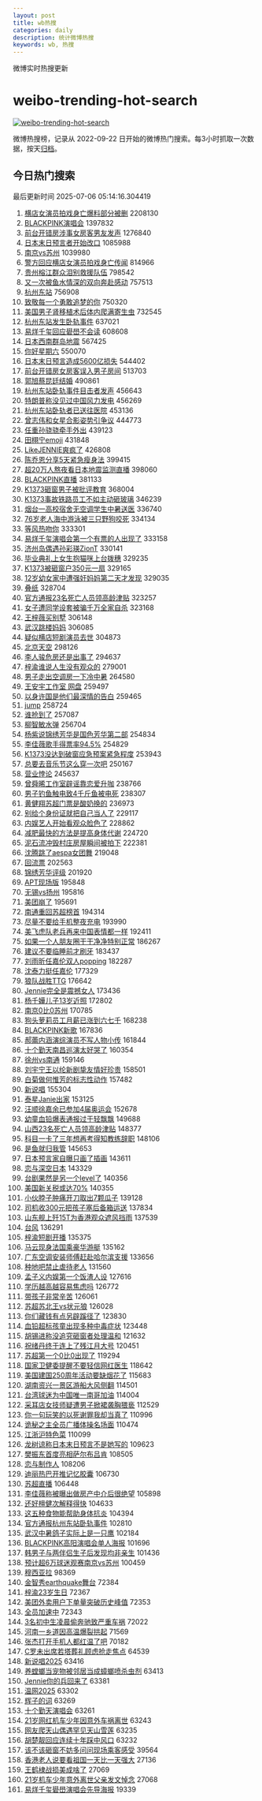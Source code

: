 ```yaml
---
layout: post
title: wb热搜
categories: daily
description: 统计微博热搜
keywords: wb, 热搜
---
```


微博实时热搜更新

# weibo-trending-hot-search

[![weibo-trending-hot-search](https://github.com/ameizi/weibo-trending-hot-search/actions/workflows/ci.yml/badge.svg)](https://github.com/ameizi/weibo-trending-hot-search/actions/workflows/ci.yml)

微博热搜榜，记录从 2022-09-22 日开始的微博热门搜索。每3小时抓取一次数据，按天[归档](./archives)。

## 今日热门搜索

<!-- BEGIN --> 
最后更新时间 2025-07-06 05:14:16.304419 
1. [横店女演员拍戏身亡爆料部分被删](https://s.weibo.com/weibo?q=%23%E6%A8%AA%E5%BA%97%E5%A5%B3%E6%BC%94%E5%91%98%E6%8B%8D%E6%88%8F%E8%BA%AB%E4%BA%A1%E7%88%86%E6%96%99%E9%83%A8%E5%88%86%E8%A2%AB%E5%88%A0%23&t=31&band_rank=1&Refer=top) 2208130
1. [BLACKPINK演唱会](https://s.weibo.com/weibo?q=BLACKPINK%E6%BC%94%E5%94%B1%E4%BC%9A&t=31&band_rank=1&Refer=top) 1397832
1. [前台开错房涉事女房客男友发声](https://s.weibo.com/weibo?q=%23%E5%89%8D%E5%8F%B0%E5%BC%80%E9%94%99%E6%88%BF%E6%B6%89%E4%BA%8B%E5%A5%B3%E6%88%BF%E5%AE%A2%E7%94%B7%E5%8F%8B%E5%8F%91%E5%A3%B0%23&t=31&band_rank=1&Refer=top) 1276840
1. [日本末日预言者开始改口](https://s.weibo.com/weibo?q=%23%E6%97%A5%E6%9C%AC%E6%9C%AB%E6%97%A5%E9%A2%84%E8%A8%80%E8%80%85%E5%BC%80%E5%A7%8B%E6%94%B9%E5%8F%A3%23&t=31&band_rank=2&Refer=top) 1085988
1. [南京vs苏州](https://s.weibo.com/weibo?q=%E5%8D%97%E4%BA%ACvs%E8%8B%8F%E5%B7%9E&t=31&band_rank=2&Refer=top) 1039980
1. [警方回应横店女演员拍戏身亡传闻](https://s.weibo.com/weibo?q=%23%E8%AD%A6%E6%96%B9%E5%9B%9E%E5%BA%94%E6%A8%AA%E5%BA%97%E5%A5%B3%E6%BC%94%E5%91%98%E6%8B%8D%E6%88%8F%E8%BA%AB%E4%BA%A1%E4%BC%A0%E9%97%BB%23&t=31&band_rank=2&Refer=top) 814966
1. [贵州榕江群众泪别救援队伍](https://s.weibo.com/weibo?q=%23%E8%B4%B5%E5%B7%9E%E6%A6%95%E6%B1%9F%E7%BE%A4%E4%BC%97%E6%B3%AA%E5%88%AB%E6%95%91%E6%8F%B4%E9%98%9F%E4%BC%8D%23&t=31&band_rank=3&Refer=top) 798542
1. [又一次被鱼水情深的双向奔赴感动](https://s.weibo.com/weibo?q=%23%E5%8F%88%E4%B8%80%E6%AC%A1%E8%A2%AB%E9%B1%BC%E6%B0%B4%E6%83%85%E6%B7%B1%E7%9A%84%E5%8F%8C%E5%90%91%E5%A5%94%E8%B5%B4%E6%84%9F%E5%8A%A8%23&t=31&band_rank=3&Refer=top) 757513
1. [杭州东站](https://s.weibo.com/weibo?q=%E6%9D%AD%E5%B7%9E%E4%B8%9C%E7%AB%99&t=31&band_rank=4&Refer=top) 756908
1. [致敬每一个勇敢追梦的你](https://s.weibo.com/weibo?q=%23%E8%87%B4%E6%95%AC%E6%AF%8F%E4%B8%80%E4%B8%AA%E5%8B%87%E6%95%A2%E8%BF%BD%E6%A2%A6%E7%9A%84%E4%BD%A0%23&t=31&band_rank=3&Refer=top) 750320
1. [美国男子肾移植术后体内爬满寄生虫](https://s.weibo.com/weibo?q=%23%E7%BE%8E%E5%9B%BD%E7%94%B7%E5%AD%90%E8%82%BE%E7%A7%BB%E6%A4%8D%E6%9C%AF%E5%90%8E%E4%BD%93%E5%86%85%E7%88%AC%E6%BB%A1%E5%AF%84%E7%94%9F%E8%99%AB%23&t=31&band_rank=5&Refer=top) 732545
1. [杭州东站发生卧轨事件](https://s.weibo.com/weibo?q=%23%E6%9D%AD%E5%B7%9E%E4%B8%9C%E7%AB%99%E5%8F%91%E7%94%9F%E5%8D%A7%E8%BD%A8%E4%BA%8B%E4%BB%B6%23&t=31&band_rank=6&Refer=top) 637021
1. [易烊千玺回应礐嶨不会读](https://s.weibo.com/weibo?q=%23%E6%98%93%E7%83%8A%E5%8D%83%E7%8E%BA%E5%9B%9E%E5%BA%94%E7%A4%90%E5%B6%A8%E4%B8%8D%E4%BC%9A%E8%AF%BB%23&t=31&band_rank=4&Refer=top) 608608
1. [日本西南群岛地震](https://s.weibo.com/weibo?q=%23%E6%97%A5%E6%9C%AC%E8%A5%BF%E5%8D%97%E7%BE%A4%E5%B2%9B%E5%9C%B0%E9%9C%87%23&t=31&band_rank=5&Refer=top) 567425
1. [你好星期六](https://s.weibo.com/weibo?q=%E4%BD%A0%E5%A5%BD%E6%98%9F%E6%9C%9F%E5%85%AD&t=31&band_rank=7&Refer=top) 550070
1. [日本末日预言造成5600亿损失](https://s.weibo.com/weibo?q=%E6%97%A5%E6%9C%AC%E6%9C%AB%E6%97%A5%E9%A2%84%E8%A8%80%E9%80%A0%E6%88%905600%E4%BA%BF%E6%8D%9F%E5%A4%B1&t=31&band_rank=6&Refer=top) 544402
1. [前台开错房女房客误入男子房间](https://s.weibo.com/weibo?q=%23%E5%89%8D%E5%8F%B0%E5%BC%80%E9%94%99%E6%88%BF%E5%A5%B3%E6%88%BF%E5%AE%A2%E8%AF%AF%E5%85%A5%E7%94%B7%E5%AD%90%E6%88%BF%E9%97%B4%23&t=31&band_rank=5&Refer=top) 513703
1. [郭旭蔡昆廷结婚](https://s.weibo.com/weibo?q=%23%E9%83%AD%E6%97%AD%E8%94%A1%E6%98%86%E5%BB%B7%E7%BB%93%E5%A9%9A%23&t=31&band_rank=8&Refer=top) 490861
1. [杭州东站卧轨事件目击者发声](https://s.weibo.com/weibo?q=%23%E6%9D%AD%E5%B7%9E%E4%B8%9C%E7%AB%99%E5%8D%A7%E8%BD%A8%E4%BA%8B%E4%BB%B6%E7%9B%AE%E5%87%BB%E8%80%85%E5%8F%91%E5%A3%B0%23&t=31&band_rank=1&Refer=top) 456643
1. [特朗普称没见过中国风力发电](https://s.weibo.com/weibo?q=%23%E7%89%B9%E6%9C%97%E6%99%AE%E7%A7%B0%E6%B2%A1%E8%A7%81%E8%BF%87%E4%B8%AD%E5%9B%BD%E9%A3%8E%E5%8A%9B%E5%8F%91%E7%94%B5%23&t=31&band_rank=9&Refer=top) 456269
1. [杭州东站卧轨者已送往医院](https://s.weibo.com/weibo?q=%23%E6%9D%AD%E5%B7%9E%E4%B8%9C%E7%AB%99%E5%8D%A7%E8%BD%A8%E8%80%85%E5%B7%B2%E9%80%81%E5%BE%80%E5%8C%BB%E9%99%A2%23&t=31&band_rank=10&Refer=top) 453136
1. [曾志伟和女星合影姿势引争议](https://s.weibo.com/weibo?q=%23%E6%9B%BE%E5%BF%97%E4%BC%9F%E5%92%8C%E5%A5%B3%E6%98%9F%E5%90%88%E5%BD%B1%E5%A7%BF%E5%8A%BF%E5%BC%95%E4%BA%89%E8%AE%AE%23&t=31&band_rank=11&Refer=top) 444773
1. [任重孙骁骁牵手外出](https://s.weibo.com/weibo?q=%23%E4%BB%BB%E9%87%8D%E5%AD%99%E9%AA%81%E9%AA%81%E7%89%B5%E6%89%8B%E5%A4%96%E5%87%BA%23&t=31&band_rank=12&Refer=top) 439123
1. [田栩宁emoji](https://s.weibo.com/weibo?q=%23%E7%94%B0%E6%A0%A9%E5%AE%81emoji%23&t=31&band_rank=13&Refer=top) 431848
1. [LikeJENNIE爽疯了](https://s.weibo.com/weibo?q=%23LikeJENNIE%E7%88%BD%E7%96%AF%E4%BA%86%23&t=31&band_rank=14&Refer=top) 426808
1. [陈乔恩分享5天紧急瘦身法](https://s.weibo.com/weibo?q=%23%E9%99%88%E4%B9%94%E6%81%A9%E5%88%86%E4%BA%AB5%E5%A4%A9%E7%B4%A7%E6%80%A5%E7%98%A6%E8%BA%AB%E6%B3%95%23&t=31&band_rank=16&Refer=top) 399415
1. [超20万人熬夜看日本地震监测直播](https://s.weibo.com/weibo?q=%23%E8%B6%8520%E4%B8%87%E4%BA%BA%E7%86%AC%E5%A4%9C%E7%9C%8B%E6%97%A5%E6%9C%AC%E5%9C%B0%E9%9C%87%E7%9B%91%E6%B5%8B%E7%9B%B4%E6%92%AD%23&t=31&band_rank=6&Refer=top) 398060
1. [BLACKPINK直播](https://s.weibo.com/weibo?q=BLACKPINK%E7%9B%B4%E6%92%AD&t=31&band_rank=7&Refer=top) 381133
1. [K1373砸窗男子被批评教育](https://s.weibo.com/weibo?q=%23K1373%E7%A0%B8%E7%AA%97%E7%94%B7%E5%AD%90%E8%A2%AB%E6%89%B9%E8%AF%84%E6%95%99%E8%82%B2%23&t=31&band_rank=7&Refer=top) 368004
1. [K1373事故铁路员工不如主动砸玻璃](https://s.weibo.com/weibo?q=%23K1373%E4%BA%8B%E6%95%85%E9%93%81%E8%B7%AF%E5%91%98%E5%B7%A5%E4%B8%8D%E5%A6%82%E4%B8%BB%E5%8A%A8%E7%A0%B8%E7%8E%BB%E7%92%83%23&t=31&band_rank=18&Refer=top) 346239
1. [烟台一高校宿舍无空调学生中暑送医](https://s.weibo.com/weibo?q=%23%E7%83%9F%E5%8F%B0%E4%B8%80%E9%AB%98%E6%A0%A1%E5%AE%BF%E8%88%8D%E6%97%A0%E7%A9%BA%E8%B0%83%E5%AD%A6%E7%94%9F%E4%B8%AD%E6%9A%91%E9%80%81%E5%8C%BB%23&t=31&band_rank=8&Refer=top) 336740
1. [76岁老人海中游泳被三只野狗咬死](https://s.weibo.com/weibo?q=%2376%E5%B2%81%E8%80%81%E4%BA%BA%E6%B5%B7%E4%B8%AD%E6%B8%B8%E6%B3%B3%E8%A2%AB%E4%B8%89%E5%8F%AA%E9%87%8E%E7%8B%97%E5%92%AC%E6%AD%BB%23&t=31&band_rank=8&Refer=top) 334134
1. [等风热吻你](https://s.weibo.com/weibo?q=%E7%AD%89%E9%A3%8E%E7%83%AD%E5%90%BB%E4%BD%A0&t=31&band_rank=9&Refer=top) 333301
1. [易烊千玺演唱会第一个有票的人出现了](https://s.weibo.com/weibo?q=%23%E6%98%93%E7%83%8A%E5%8D%83%E7%8E%BA%E6%BC%94%E5%94%B1%E4%BC%9A%E7%AC%AC%E4%B8%80%E4%B8%AA%E6%9C%89%E7%A5%A8%E7%9A%84%E4%BA%BA%E5%87%BA%E7%8E%B0%E4%BA%86%23&t=31&band_rank=9&Refer=top) 333158
1. [济州岛偶遇孙彩瑛ZionT](https://s.weibo.com/weibo?q=%23%E6%B5%8E%E5%B7%9E%E5%B2%9B%E5%81%B6%E9%81%87%E5%AD%99%E5%BD%A9%E7%91%9BZionT%23&t=31&band_rank=19&Refer=top) 330141
1. [毕业典礼上女生抱猫咪上台拨穗](https://s.weibo.com/weibo?q=%23%E6%AF%95%E4%B8%9A%E5%85%B8%E7%A4%BC%E4%B8%8A%E5%A5%B3%E7%94%9F%E6%8A%B1%E7%8C%AB%E5%92%AA%E4%B8%8A%E5%8F%B0%E6%8B%A8%E7%A9%97%23&t=31&band_rank=10&Refer=top) 329235
1. [K1373被砸窗户350元一扇](https://s.weibo.com/weibo?q=K1373%E8%A2%AB%E7%A0%B8%E7%AA%97%E6%88%B7350%E5%85%83%E4%B8%80%E6%89%87&t=31&band_rank=20&Refer=top) 329165
1. [12岁幼女家中遭强奸妈妈第二天才发现](https://s.weibo.com/weibo?q=%2312%E5%B2%81%E5%B9%BC%E5%A5%B3%E5%AE%B6%E4%B8%AD%E9%81%AD%E5%BC%BA%E5%A5%B8%E5%A6%88%E5%A6%88%E7%AC%AC%E4%BA%8C%E5%A4%A9%E6%89%8D%E5%8F%91%E7%8E%B0%23&t=31&band_rank=21&Refer=top) 329035
1. [叠纸](https://s.weibo.com/weibo?q=%E5%8F%A0%E7%BA%B8&t=31&band_rank=22&Refer=top) 328704
1. [官方通报23名死亡人员领高龄津贴](https://s.weibo.com/weibo?q=%23%E5%AE%98%E6%96%B9%E9%80%9A%E6%8A%A523%E5%90%8D%E6%AD%BB%E4%BA%A1%E4%BA%BA%E5%91%98%E9%A2%86%E9%AB%98%E9%BE%84%E6%B4%A5%E8%B4%B4%23&t=31&band_rank=11&Refer=top) 323257
1. [女子遭同学设套被骗千万全家自杀](https://s.weibo.com/weibo?q=%23%E5%A5%B3%E5%AD%90%E9%81%AD%E5%90%8C%E5%AD%A6%E8%AE%BE%E5%A5%97%E8%A2%AB%E9%AA%97%E5%8D%83%E4%B8%87%E5%85%A8%E5%AE%B6%E8%87%AA%E6%9D%80%23&t=31&band_rank=10&Refer=top) 323168
1. [王梓薇买别墅](https://s.weibo.com/weibo?q=%E7%8E%8B%E6%A2%93%E8%96%87%E4%B9%B0%E5%88%AB%E5%A2%85&t=31&band_rank=11&Refer=top) 306148
1. [武汉跳楼妈妈](https://s.weibo.com/weibo?q=%E6%AD%A6%E6%B1%89%E8%B7%B3%E6%A5%BC%E5%A6%88%E5%A6%88&t=31&band_rank=12&Refer=top) 306085
1. [疑似横店短剧演员去世](https://s.weibo.com/weibo?q=%23%E7%96%91%E4%BC%BC%E6%A8%AA%E5%BA%97%E7%9F%AD%E5%89%A7%E6%BC%94%E5%91%98%E5%8E%BB%E4%B8%96%23&t=31&band_rank=12&Refer=top) 304873
1. [北京天空](https://s.weibo.com/weibo?q=%E5%8C%97%E4%BA%AC%E5%A4%A9%E7%A9%BA&t=31&band_rank=24&Refer=top) 298126
1. [李人骏危房还是出事了](https://s.weibo.com/weibo?q=%E6%9D%8E%E4%BA%BA%E9%AA%8F%E5%8D%B1%E6%88%BF%E8%BF%98%E6%98%AF%E5%87%BA%E4%BA%8B%E4%BA%86&t=31&band_rank=14&Refer=top) 294637
1. [梓渝谁说人生没有观众的](https://s.weibo.com/weibo?q=%E6%A2%93%E6%B8%9D%E8%B0%81%E8%AF%B4%E4%BA%BA%E7%94%9F%E6%B2%A1%E6%9C%89%E8%A7%82%E4%BC%97%E7%9A%84&t=31&band_rank=13&Refer=top) 279001
1. [男子走出空调房一下冷中暑](https://s.weibo.com/weibo?q=%23%E7%94%B7%E5%AD%90%E8%B5%B0%E5%87%BA%E7%A9%BA%E8%B0%83%E6%88%BF%E4%B8%80%E4%B8%8B%E5%86%B7%E4%B8%AD%E6%9A%91%23&t=31&band_rank=25&Refer=top) 264580
1. [王安宇工作室 网盘](https://s.weibo.com/weibo?q=%E7%8E%8B%E5%AE%89%E5%AE%87%E5%B7%A5%E4%BD%9C%E5%AE%A4%20%E7%BD%91%E7%9B%98&t=31&band_rank=14&Refer=top) 259497
1. [以身许国是他们最深情的告白](https://s.weibo.com/weibo?q=%23%E4%BB%A5%E8%BA%AB%E8%AE%B8%E5%9B%BD%E6%98%AF%E4%BB%96%E4%BB%AC%E6%9C%80%E6%B7%B1%E6%83%85%E7%9A%84%E5%91%8A%E7%99%BD%23&t=31&band_rank=15&Refer=top) 259465
1. [jump](https://s.weibo.com/weibo?q=jump&t=31&band_rank=2&Refer=top) 258724
1. [谁抢到了](https://s.weibo.com/weibo?q=%E8%B0%81%E6%8A%A2%E5%88%B0%E4%BA%86&t=31&band_rank=16&Refer=top) 257087
1. [柳智敏水弹](https://s.weibo.com/weibo?q=%E6%9F%B3%E6%99%BA%E6%95%8F%E6%B0%B4%E5%BC%B9&t=31&band_rank=17&Refer=top) 256704
1. [杨紫说锦绣芳华是国色芳华第二部](https://s.weibo.com/weibo?q=%23%E6%9D%A8%E7%B4%AB%E8%AF%B4%E9%94%A6%E7%BB%A3%E8%8A%B3%E5%8D%8E%E6%98%AF%E5%9B%BD%E8%89%B2%E8%8A%B3%E5%8D%8E%E7%AC%AC%E4%BA%8C%E9%83%A8%23&t=31&band_rank=15&Refer=top) 254834
1. [李佳薇歌手得票率94.5%](https://s.weibo.com/weibo?q=%23%E6%9D%8E%E4%BD%B3%E8%96%87%E6%AD%8C%E6%89%8B%E5%BE%97%E7%A5%A8%E7%8E%8794.5%25%23&t=31&band_rank=18&Refer=top) 254829
1. [K1373没达到破窗应急预案紧急程度](https://s.weibo.com/weibo?q=%23K1373%E6%B2%A1%E8%BE%BE%E5%88%B0%E7%A0%B4%E7%AA%97%E5%BA%94%E6%80%A5%E9%A2%84%E6%A1%88%E7%B4%A7%E6%80%A5%E7%A8%8B%E5%BA%A6%23&t=31&band_rank=19&Refer=top) 253943
1. [总要去音乐节这么穿一次吧](https://s.weibo.com/weibo?q=%23%E6%80%BB%E8%A6%81%E5%8E%BB%E9%9F%B3%E4%B9%90%E8%8A%82%E8%BF%99%E4%B9%88%E7%A9%BF%E4%B8%80%E6%AC%A1%E5%90%A7%23&t=31&band_rank=16&Refer=top) 250167
1. [营业悖论](https://s.weibo.com/weibo?q=%E8%90%A5%E4%B8%9A%E6%82%96%E8%AE%BA&t=31&band_rank=17&Refer=top) 245637
1. [曾舜晞工作室辟谣靠恋爱升咖](https://s.weibo.com/weibo?q=%23%E6%9B%BE%E8%88%9C%E6%99%9E%E5%B7%A5%E4%BD%9C%E5%AE%A4%E8%BE%9F%E8%B0%A3%E9%9D%A0%E6%81%8B%E7%88%B1%E5%8D%87%E5%92%96%23&t=31&band_rank=20&Refer=top) 238766
1. [男子钓鱼触电致4千斤鱼被电死](https://s.weibo.com/weibo?q=%23%E7%94%B7%E5%AD%90%E9%92%93%E9%B1%BC%E8%A7%A6%E7%94%B5%E8%87%B44%E5%8D%83%E6%96%A4%E9%B1%BC%E8%A2%AB%E7%94%B5%E6%AD%BB%23&t=31&band_rank=22&Refer=top) 238307
1. [黄健翔苏超门票是酸奶换的](https://s.weibo.com/weibo?q=%23%E9%BB%84%E5%81%A5%E7%BF%94%E8%8B%8F%E8%B6%85%E9%97%A8%E7%A5%A8%E6%98%AF%E9%85%B8%E5%A5%B6%E6%8D%A2%E7%9A%84%23&t=31&band_rank=18&Refer=top) 236973
1. [别给个身份证就把自己当人了](https://s.weibo.com/weibo?q=%E5%88%AB%E7%BB%99%E4%B8%AA%E8%BA%AB%E4%BB%BD%E8%AF%81%E5%B0%B1%E6%8A%8A%E8%87%AA%E5%B7%B1%E5%BD%93%E4%BA%BA%E4%BA%86&t=31&band_rank=19&Refer=top) 229117
1. [内娱艺人开始看观众脸色了](https://s.weibo.com/weibo?q=%E5%86%85%E5%A8%B1%E8%89%BA%E4%BA%BA%E5%BC%80%E5%A7%8B%E7%9C%8B%E8%A7%82%E4%BC%97%E8%84%B8%E8%89%B2%E4%BA%86&t=31&band_rank=27&Refer=top) 228862
1. [减肥最快的方法是提高身体代谢](https://s.weibo.com/weibo?q=%E5%87%8F%E8%82%A5%E6%9C%80%E5%BF%AB%E7%9A%84%E6%96%B9%E6%B3%95%E6%98%AF%E6%8F%90%E9%AB%98%E8%BA%AB%E4%BD%93%E4%BB%A3%E8%B0%A2&t=31&band_rank=28&Refer=top) 224720
1. [泥石流冲毁村庄房屋瞬间被拍下](https://s.weibo.com/weibo?q=%23%E6%B3%A5%E7%9F%B3%E6%B5%81%E5%86%B2%E6%AF%81%E6%9D%91%E5%BA%84%E6%88%BF%E5%B1%8B%E7%9E%AC%E9%97%B4%E8%A2%AB%E6%8B%8D%E4%B8%8B%23&t=31&band_rank=20&Refer=top) 222381
1. [沈腾跳了aespa女团舞](https://s.weibo.com/weibo?q=%E6%B2%88%E8%85%BE%E8%B7%B3%E4%BA%86aespa%E5%A5%B3%E5%9B%A2%E8%88%9E&t=31&band_rank=23&Refer=top) 219048
1. [回流票](https://s.weibo.com/weibo?q=%E5%9B%9E%E6%B5%81%E7%A5%A8&t=31&band_rank=24&Refer=top) 202563
1. [锦绣芳华评级](https://s.weibo.com/weibo?q=%23%E9%94%A6%E7%BB%A3%E8%8A%B3%E5%8D%8E%E8%AF%84%E7%BA%A7%23&t=31&band_rank=29&Refer=top) 201920
1. [APT现场版](https://s.weibo.com/weibo?q=APT%E7%8E%B0%E5%9C%BA%E7%89%88&t=31&band_rank=30&Refer=top) 195848
1. [无锡vs扬州](https://s.weibo.com/weibo?q=%E6%97%A0%E9%94%A1vs%E6%89%AC%E5%B7%9E&t=31&band_rank=25&Refer=top) 195816
1. [美团崩了](https://s.weibo.com/weibo?q=%E7%BE%8E%E5%9B%A2%E5%B4%A9%E4%BA%86&t=31&band_rank=32&Refer=top) 195691
1. [南通重回苏超榜首](https://s.weibo.com/weibo?q=%23%E5%8D%97%E9%80%9A%E9%87%8D%E5%9B%9E%E8%8B%8F%E8%B6%85%E6%A6%9C%E9%A6%96%23&t=31&band_rank=32&Refer=top) 194314
1. [尽量不要给手机整夜充电](https://s.weibo.com/weibo?q=%23%E5%B0%BD%E9%87%8F%E4%B8%8D%E8%A6%81%E7%BB%99%E6%89%8B%E6%9C%BA%E6%95%B4%E5%A4%9C%E5%85%85%E7%94%B5%23&t=31&band_rank=35&Refer=top) 193990
1. [美飞虎队老兵再来中国表情都一样](https://s.weibo.com/weibo?q=%23%E7%BE%8E%E9%A3%9E%E8%99%8E%E9%98%9F%E8%80%81%E5%85%B5%E5%86%8D%E6%9D%A5%E4%B8%AD%E5%9B%BD%E8%A1%A8%E6%83%85%E9%83%BD%E4%B8%80%E6%A0%B7%23&t=31&band_rank=25&Refer=top) 192411
1. [如果一个人朋友圈干干净净特别正常](https://s.weibo.com/weibo?q=%E5%A6%82%E6%9E%9C%E4%B8%80%E4%B8%AA%E4%BA%BA%E6%9C%8B%E5%8F%8B%E5%9C%88%E5%B9%B2%E5%B9%B2%E5%87%80%E5%87%80%E7%89%B9%E5%88%AB%E6%AD%A3%E5%B8%B8&t=31&band_rank=26&Refer=top) 186267
1. [建议不要临睡前才刷牙](https://s.weibo.com/weibo?q=%23%E5%BB%BA%E8%AE%AE%E4%B8%8D%E8%A6%81%E4%B8%B4%E7%9D%A1%E5%89%8D%E6%89%8D%E5%88%B7%E7%89%99%23&t=31&band_rank=1&Refer=top) 183437
1. [刘雨昕任嘉伦双人popping](https://s.weibo.com/weibo?q=%E5%88%98%E9%9B%A8%E6%98%95%E4%BB%BB%E5%98%89%E4%BC%A6%E5%8F%8C%E4%BA%BApopping&t=31&band_rank=34&Refer=top) 182287
1. [沈泰力挺任嘉伦](https://s.weibo.com/weibo?q=%23%E6%B2%88%E6%B3%B0%E5%8A%9B%E6%8C%BA%E4%BB%BB%E5%98%89%E4%BC%A6%23&t=31&band_rank=26&Refer=top) 177329
1. [狼队战胜TTG](https://s.weibo.com/weibo?q=%23%E7%8B%BC%E9%98%9F%E6%88%98%E8%83%9CTTG%23&t=31&band_rank=35&Refer=top) 176642
1. [Jennie完全是震撼女人](https://s.weibo.com/weibo?q=%23Jennie%E5%AE%8C%E5%85%A8%E6%98%AF%E9%9C%87%E6%92%BC%E5%A5%B3%E4%BA%BA%23&t=31&band_rank=36&Refer=top) 173436
1. [杨千嬅儿子13岁近照](https://s.weibo.com/weibo?q=%23%E6%9D%A8%E5%8D%83%E5%AC%85%E5%84%BF%E5%AD%9013%E5%B2%81%E8%BF%91%E7%85%A7%23&t=31&band_rank=37&Refer=top) 172802
1. [南京0比0苏州](https://s.weibo.com/weibo?q=%23%E5%8D%97%E4%BA%AC0%E6%AF%940%E8%8B%8F%E5%B7%9E%23&t=31&band_rank=38&Refer=top) 170785
1. [狗头萝莉员工月薪已涨到六七千](https://s.weibo.com/weibo?q=%23%E7%8B%97%E5%A4%B4%E8%90%9D%E8%8E%89%E5%91%98%E5%B7%A5%E6%9C%88%E8%96%AA%E5%B7%B2%E6%B6%A8%E5%88%B0%E5%85%AD%E4%B8%83%E5%8D%83%23&t=31&band_rank=39&Refer=top) 168238
1. [BLACKPINK新歌](https://s.weibo.com/weibo?q=BLACKPINK%E6%96%B0%E6%AD%8C&t=31&band_rank=40&Refer=top) 167836
1. [郝蕾内涵演综演员不写人物小传](https://s.weibo.com/weibo?q=%E9%83%9D%E8%95%BE%E5%86%85%E6%B6%B5%E6%BC%94%E7%BB%BC%E6%BC%94%E5%91%98%E4%B8%8D%E5%86%99%E4%BA%BA%E7%89%A9%E5%B0%8F%E4%BC%A0&t=31&band_rank=27&Refer=top) 161844
1. [十个勤天南昌巡演太好哭了](https://s.weibo.com/weibo?q=%E5%8D%81%E4%B8%AA%E5%8B%A4%E5%A4%A9%E5%8D%97%E6%98%8C%E5%B7%A1%E6%BC%94%E5%A4%AA%E5%A5%BD%E5%93%AD%E4%BA%86&t=31&band_rank=41&Refer=top) 160354
1. [徐州vs南通](https://s.weibo.com/weibo?q=%E5%BE%90%E5%B7%9Evs%E5%8D%97%E9%80%9A&t=31&band_rank=42&Refer=top) 159146
1. [刘宇宁王以纶新剧挚友情好珍贵](https://s.weibo.com/weibo?q=%E5%88%98%E5%AE%87%E5%AE%81%E7%8E%8B%E4%BB%A5%E7%BA%B6%E6%96%B0%E5%89%A7%E6%8C%9A%E5%8F%8B%E6%83%85%E5%A5%BD%E7%8F%8D%E8%B4%B5&t=31&band_rank=28&Refer=top) 158501
1. [白菊做何惟芳的标志性动作](https://s.weibo.com/weibo?q=%E7%99%BD%E8%8F%8A%E5%81%9A%E4%BD%95%E6%83%9F%E8%8A%B3%E7%9A%84%E6%A0%87%E5%BF%97%E6%80%A7%E5%8A%A8%E4%BD%9C&t=31&band_rank=29&Refer=top) 157482
1. [新说唱](https://s.weibo.com/weibo?q=%E6%96%B0%E8%AF%B4%E5%94%B1&t=31&band_rank=30&Refer=top) 155304
1. [泰星Janie出家](https://s.weibo.com/weibo?q=%23%E6%B3%B0%E6%98%9FJanie%E5%87%BA%E5%AE%B6%23&t=31&band_rank=27&Refer=top) 153125
1. [汪顺徐嘉余已参加4届奥运会](https://s.weibo.com/weibo?q=%23%E6%B1%AA%E9%A1%BA%E5%BE%90%E5%98%89%E4%BD%99%E5%B7%B2%E5%8F%82%E5%8A%A04%E5%B1%8A%E5%A5%A5%E8%BF%90%E4%BC%9A%23&t=31&band_rank=31&Refer=top) 152678
1. [幼童血铅爆表通报过于轻飘飘](https://s.weibo.com/weibo?q=%23%E5%B9%BC%E7%AB%A5%E8%A1%80%E9%93%85%E7%88%86%E8%A1%A8%E9%80%9A%E6%8A%A5%E8%BF%87%E4%BA%8E%E8%BD%BB%E9%A3%98%E9%A3%98%23&t=31&band_rank=28&Refer=top) 149688
1. [山西23名死亡人员领高龄津贴](https://s.weibo.com/weibo?q=%23%E5%B1%B1%E8%A5%BF23%E5%90%8D%E6%AD%BB%E4%BA%A1%E4%BA%BA%E5%91%98%E9%A2%86%E9%AB%98%E9%BE%84%E6%B4%A5%E8%B4%B4%23&t=31&band_rank=33&Refer=top) 148377
1. [科目一卡了三年想再考得知教练辞职](https://s.weibo.com/weibo?q=%23%E7%A7%91%E7%9B%AE%E4%B8%80%E5%8D%A1%E4%BA%86%E4%B8%89%E5%B9%B4%E6%83%B3%E5%86%8D%E8%80%83%E5%BE%97%E7%9F%A5%E6%95%99%E7%BB%83%E8%BE%9E%E8%81%8C%23&t=31&band_rank=34&Refer=top) 148106
1. [是鱼就归我管](https://s.weibo.com/weibo?q=%E6%98%AF%E9%B1%BC%E5%B0%B1%E5%BD%92%E6%88%91%E7%AE%A1&t=31&band_rank=29&Refer=top) 145653
1. [日本预言家自曝只画了插画](https://s.weibo.com/weibo?q=%23%E6%97%A5%E6%9C%AC%E9%A2%84%E8%A8%80%E5%AE%B6%E8%87%AA%E6%9B%9D%E5%8F%AA%E7%94%BB%E4%BA%86%E6%8F%92%E7%94%BB%23&t=31&band_rank=43&Refer=top) 143611
1. [恋与深空日本](https://s.weibo.com/weibo?q=%E6%81%8B%E4%B8%8E%E6%B7%B1%E7%A9%BA%E6%97%A5%E6%9C%AC&t=31&band_rank=30&Refer=top) 143329
1. [台剧果然是另一个level了](https://s.weibo.com/weibo?q=%E5%8F%B0%E5%89%A7%E6%9E%9C%E7%84%B6%E6%98%AF%E5%8F%A6%E4%B8%80%E4%B8%AAlevel%E4%BA%86&t=31&band_rank=31&Refer=top) 140356
1. [美国新关税或达70%](https://s.weibo.com/weibo?q=%23%E7%BE%8E%E5%9B%BD%E6%96%B0%E5%85%B3%E7%A8%8E%E6%88%96%E8%BE%BE70%25%23&t=31&band_rank=36&Refer=top) 140355
1. [小伙脖子肿痛开刀取出7颗瓜子](https://s.weibo.com/weibo?q=%23%E5%B0%8F%E4%BC%99%E8%84%96%E5%AD%90%E8%82%BF%E7%97%9B%E5%BC%80%E5%88%80%E5%8F%96%E5%87%BA7%E9%A2%97%E7%93%9C%E5%AD%90%23&t=31&band_rank=5&Refer=top) 139128
1. [司机收300元把孩子塞后备箱运送](https://s.weibo.com/weibo?q=%23%E5%8F%B8%E6%9C%BA%E6%94%B6300%E5%85%83%E6%8A%8A%E5%AD%A9%E5%AD%90%E5%A1%9E%E5%90%8E%E5%A4%87%E7%AE%B1%E8%BF%90%E9%80%81%23&t=31&band_rank=32&Refer=top) 137834
1. [山东舰上歼15T为香港观众遮风挡雨](https://s.weibo.com/weibo?q=%23%E5%B1%B1%E4%B8%9C%E8%88%B0%E4%B8%8A%E6%AD%BC15T%E4%B8%BA%E9%A6%99%E6%B8%AF%E8%A7%82%E4%BC%97%E9%81%AE%E9%A3%8E%E6%8C%A1%E9%9B%A8%23&t=31&band_rank=37&Refer=top) 137539
1. [台风](https://s.weibo.com/weibo?q=%E5%8F%B0%E9%A3%8E&t=31&band_rank=38&Refer=top) 136291
1. [梓渝短剧开播](https://s.weibo.com/weibo?q=%23%E6%A2%93%E6%B8%9D%E7%9F%AD%E5%89%A7%E5%BC%80%E6%92%AD%23&t=31&band_rank=33&Refer=top) 135375
1. [马云现身法国乘豪华游艇](https://s.weibo.com/weibo?q=%23%E9%A9%AC%E4%BA%91%E7%8E%B0%E8%BA%AB%E6%B3%95%E5%9B%BD%E4%B9%98%E8%B1%AA%E5%8D%8E%E6%B8%B8%E8%89%87%23&t=31&band_rank=45&Refer=top) 135162
1. [广东空调安装师傅赶赴哈尔滨支援](https://s.weibo.com/weibo?q=%23%E5%B9%BF%E4%B8%9C%E7%A9%BA%E8%B0%83%E5%AE%89%E8%A3%85%E5%B8%88%E5%82%85%E8%B5%B6%E8%B5%B4%E5%93%88%E5%B0%94%E6%BB%A8%E6%94%AF%E6%8F%B4%23&t=31&band_rank=34&Refer=top) 133656
1. [种地吧禁止虐待老人](https://s.weibo.com/weibo?q=%E7%A7%8D%E5%9C%B0%E5%90%A7%E7%A6%81%E6%AD%A2%E8%99%90%E5%BE%85%E8%80%81%E4%BA%BA&t=31&band_rank=35&Refer=top) 131560
1. [孟子义内娱第一个饭渣人设](https://s.weibo.com/weibo?q=%E5%AD%9F%E5%AD%90%E4%B9%89%E5%86%85%E5%A8%B1%E7%AC%AC%E4%B8%80%E4%B8%AA%E9%A5%AD%E6%B8%A3%E4%BA%BA%E8%AE%BE&t=31&band_rank=46&Refer=top) 127616
1. [学历越高越容易焦虑吗](https://s.weibo.com/weibo?q=%E5%AD%A6%E5%8E%86%E8%B6%8A%E9%AB%98%E8%B6%8A%E5%AE%B9%E6%98%93%E7%84%A6%E8%99%91%E5%90%97&t=31&band_rank=36&Refer=top) 126772
1. [带孩子非常辛苦](https://s.weibo.com/weibo?q=%E5%B8%A6%E5%AD%A9%E5%AD%90%E9%9D%9E%E5%B8%B8%E8%BE%9B%E8%8B%A6&t=31&band_rank=47&Refer=top) 126061
1. [苏超苏北王vs状元狼](https://s.weibo.com/weibo?q=%23%E8%8B%8F%E8%B6%85%E8%8B%8F%E5%8C%97%E7%8E%8Bvs%E7%8A%B6%E5%85%83%E7%8B%BC%23&t=31&band_rank=39&Refer=top) 126028
1. [你们藏钱有点另辟蹊径了](https://s.weibo.com/weibo?q=%E4%BD%A0%E4%BB%AC%E8%97%8F%E9%92%B1%E6%9C%89%E7%82%B9%E5%8F%A6%E8%BE%9F%E8%B9%8A%E5%BE%84%E4%BA%86&t=31&band_rank=37&Refer=top) 123830
1. [血铅超标孩童出现多种中毒症状](https://s.weibo.com/weibo?q=%23%E8%A1%80%E9%93%85%E8%B6%85%E6%A0%87%E5%AD%A9%E7%AB%A5%E5%87%BA%E7%8E%B0%E5%A4%9A%E7%A7%8D%E4%B8%AD%E6%AF%92%E7%97%87%E7%8A%B6%23&t=31&band_rank=48&Refer=top) 123448
1. [胡锡进称没追究砸窗者处理温和](https://s.weibo.com/weibo?q=%23%E8%83%A1%E9%94%A1%E8%BF%9B%E7%A7%B0%E6%B2%A1%E8%BF%BD%E7%A9%B6%E7%A0%B8%E7%AA%97%E8%80%85%E5%A4%84%E7%90%86%E6%B8%A9%E5%92%8C%23&t=31&band_rank=38&Refer=top) 121632
1. [祝绪丹终于连上了残江月大号](https://s.weibo.com/weibo?q=%E7%A5%9D%E7%BB%AA%E4%B8%B9%E7%BB%88%E4%BA%8E%E8%BF%9E%E4%B8%8A%E4%BA%86%E6%AE%8B%E6%B1%9F%E6%9C%88%E5%A4%A7%E5%8F%B7&t=31&band_rank=39&Refer=top) 120451
1. [苏超第一个0比0出现了](https://s.weibo.com/weibo?q=%23%E8%8B%8F%E8%B6%85%E7%AC%AC%E4%B8%80%E4%B8%AA0%E6%AF%940%E5%87%BA%E7%8E%B0%E4%BA%86%23&t=31&band_rank=49&Refer=top) 119294
1. [国家卫健委提醒不要轻信网红医生](https://s.weibo.com/weibo?q=%23%E5%9B%BD%E5%AE%B6%E5%8D%AB%E5%81%A5%E5%A7%94%E6%8F%90%E9%86%92%E4%B8%8D%E8%A6%81%E8%BD%BB%E4%BF%A1%E7%BD%91%E7%BA%A2%E5%8C%BB%E7%94%9F%23&t=31&band_rank=40&Refer=top) 118642
1. [美国建国250周年活动要缺烟花了](https://s.weibo.com/weibo?q=%23%E7%BE%8E%E5%9B%BD%E5%BB%BA%E5%9B%BD250%E5%91%A8%E5%B9%B4%E6%B4%BB%E5%8A%A8%E8%A6%81%E7%BC%BA%E7%83%9F%E8%8A%B1%E4%BA%86%23&t=31&band_rank=41&Refer=top) 115683
1. [湖南资兴一景区游船大风侧翻](https://s.weibo.com/weibo?q=%23%E6%B9%96%E5%8D%97%E8%B5%84%E5%85%B4%E4%B8%80%E6%99%AF%E5%8C%BA%E6%B8%B8%E8%88%B9%E5%A4%A7%E9%A3%8E%E4%BE%A7%E7%BF%BB%23&t=31&band_rank=42&Refer=top) 114501
1. [台湾球迷为中国唯一南哥加油](https://s.weibo.com/weibo?q=%23%E5%8F%B0%E6%B9%BE%E7%90%83%E8%BF%B7%E4%B8%BA%E4%B8%AD%E5%9B%BD%E5%94%AF%E4%B8%80%E5%8D%97%E5%93%A5%E5%8A%A0%E6%B2%B9%23&t=31&band_rank=50&Refer=top) 114004
1. [采耳店女技师疑遭男子掀裙袭胸猥亵](https://s.weibo.com/weibo?q=%23%E9%87%87%E8%80%B3%E5%BA%97%E5%A5%B3%E6%8A%80%E5%B8%88%E7%96%91%E9%81%AD%E7%94%B7%E5%AD%90%E6%8E%80%E8%A3%99%E8%A2%AD%E8%83%B8%E7%8C%A5%E4%BA%B5%23&t=31&band_rank=42&Refer=top) 112529
1. [你一句玩笑的以死谢罪我却当真了](https://s.weibo.com/weibo?q=%E4%BD%A0%E4%B8%80%E5%8F%A5%E7%8E%A9%E7%AC%91%E7%9A%84%E4%BB%A5%E6%AD%BB%E8%B0%A2%E7%BD%AA%E6%88%91%E5%8D%B4%E5%BD%93%E7%9C%9F%E4%BA%86&t=31&band_rank=44&Refer=top) 110996
1. [诡秘之主全员广播体操名场面](https://s.weibo.com/weibo?q=%E8%AF%A1%E7%A7%98%E4%B9%8B%E4%B8%BB%E5%85%A8%E5%91%98%E5%B9%BF%E6%92%AD%E4%BD%93%E6%93%8D%E5%90%8D%E5%9C%BA%E9%9D%A2&t=31&band_rank=45&Refer=top) 110474
1. [江浙沪特色菜](https://s.weibo.com/weibo?q=%E6%B1%9F%E6%B5%99%E6%B2%AA%E7%89%B9%E8%89%B2%E8%8F%9C&t=31&band_rank=46&Refer=top) 110099
1. [龙树谅称日本末日预言不是她写的](https://s.weibo.com/weibo?q=%23%E9%BE%99%E6%A0%91%E8%B0%85%E7%A7%B0%E6%97%A5%E6%9C%AC%E6%9C%AB%E6%97%A5%E9%A2%84%E8%A8%80%E4%B8%8D%E6%98%AF%E5%A5%B9%E5%86%99%E7%9A%84%23&t=31&band_rank=6&Refer=top) 109623
1. [樊振东首度亮相萨尔布吕肯](https://s.weibo.com/weibo?q=%E6%A8%8A%E6%8C%AF%E4%B8%9C%E9%A6%96%E5%BA%A6%E4%BA%AE%E7%9B%B8%E8%90%A8%E5%B0%94%E5%B8%83%E5%90%95%E8%82%AF&t=31&band_rank=43&Refer=top) 108505
1. [恋与制作人](https://s.weibo.com/weibo?q=%E6%81%8B%E4%B8%8E%E5%88%B6%E4%BD%9C%E4%BA%BA&t=31&band_rank=47&Refer=top) 108206
1. [迪丽热巴开推记忆胶囊](https://s.weibo.com/weibo?q=%23%E8%BF%AA%E4%B8%BD%E7%83%AD%E5%B7%B4%E5%BC%80%E6%8E%A8%E8%AE%B0%E5%BF%86%E8%83%B6%E5%9B%8A%23&t=31&band_rank=44&Refer=top) 106730
1. [苏超直播](https://s.weibo.com/weibo?q=%E8%8B%8F%E8%B6%85%E7%9B%B4%E6%92%AD&t=31&band_rank=48&Refer=top) 106448
1. [李佳薇称被曝出做房产中介后很绝望](https://s.weibo.com/weibo?q=%23%E6%9D%8E%E4%BD%B3%E8%96%87%E7%A7%B0%E8%A2%AB%E6%9B%9D%E5%87%BA%E5%81%9A%E6%88%BF%E4%BA%A7%E4%B8%AD%E4%BB%8B%E5%90%8E%E5%BE%88%E7%BB%9D%E6%9C%9B%23&t=31&band_rank=45&Refer=top) 105898
1. [还好檀健次解释得快](https://s.weibo.com/weibo?q=%E8%BF%98%E5%A5%BD%E6%AA%80%E5%81%A5%E6%AC%A1%E8%A7%A3%E9%87%8A%E5%BE%97%E5%BF%AB&t=31&band_rank=46&Refer=top) 104633
1. [这五种食物能帮助身体抗炎](https://s.weibo.com/weibo?q=%23%E8%BF%99%E4%BA%94%E7%A7%8D%E9%A3%9F%E7%89%A9%E8%83%BD%E5%B8%AE%E5%8A%A9%E8%BA%AB%E4%BD%93%E6%8A%97%E7%82%8E%23&t=31&band_rank=47&Refer=top) 104394
1. [官方通报杭州东站卧轨事件](https://s.weibo.com/weibo?q=%23%E5%AE%98%E6%96%B9%E9%80%9A%E6%8A%A5%E6%9D%AD%E5%B7%9E%E4%B8%9C%E7%AB%99%E5%8D%A7%E8%BD%A8%E4%BA%8B%E4%BB%B6%23&t=31&band_rank=7&Refer=top) 102810
1. [武汉中暑鸽子实际上是一只鹰](https://s.weibo.com/weibo?q=%23%E6%AD%A6%E6%B1%89%E4%B8%AD%E6%9A%91%E9%B8%BD%E5%AD%90%E5%AE%9E%E9%99%85%E4%B8%8A%E6%98%AF%E4%B8%80%E5%8F%AA%E9%B9%B0%23&t=31&band_rank=48&Refer=top) 102184
1. [BLACKPINK高阳演唱会单人海报](https://s.weibo.com/weibo?q=%23BLACKPINK%E9%AB%98%E9%98%B3%E6%BC%94%E5%94%B1%E4%BC%9A%E5%8D%95%E4%BA%BA%E6%B5%B7%E6%8A%A5%23&t=31&band_rank=49&Refer=top) 101696
1. [韩男子与两伴侣生子后发现均非亲生](https://s.weibo.com/weibo?q=%23%E9%9F%A9%E7%94%B7%E5%AD%90%E4%B8%8E%E4%B8%A4%E4%BC%B4%E4%BE%A3%E7%94%9F%E5%AD%90%E5%90%8E%E5%8F%91%E7%8E%B0%E5%9D%87%E9%9D%9E%E4%BA%B2%E7%94%9F%23&t=31&band_rank=50&Refer=top) 101436
1. [预计超6万球迷观赛南京vs苏州](https://s.weibo.com/weibo?q=%23%E9%A2%84%E8%AE%A1%E8%B6%856%E4%B8%87%E7%90%83%E8%BF%B7%E8%A7%82%E8%B5%9B%E5%8D%97%E4%BA%ACvs%E8%8B%8F%E5%B7%9E%23&t=31&band_rank=49&Refer=top) 100459
1. [穆西亚拉](https://s.weibo.com/weibo?q=%E7%A9%86%E8%A5%BF%E4%BA%9A%E6%8B%89&t=31&band_rank=8&Refer=top) 98369
1. [金智秀earthquake舞台](https://s.weibo.com/weibo?q=%23%E9%87%91%E6%99%BA%E7%A7%80earthquake%E8%88%9E%E5%8F%B0%23&t=31&band_rank=10&Refer=top) 72384
1. [梓渝23岁生日](https://s.weibo.com/weibo?q=%23%E6%A2%93%E6%B8%9D23%E5%B2%81%E7%94%9F%E6%97%A5%23&t=31&band_rank=12&Refer=top) 72367
1. [美团外卖用户下单量突破历史峰值](https://s.weibo.com/weibo?q=%23%E7%BE%8E%E5%9B%A2%E5%A4%96%E5%8D%96%E7%94%A8%E6%88%B7%E4%B8%8B%E5%8D%95%E9%87%8F%E7%AA%81%E7%A0%B4%E5%8E%86%E5%8F%B2%E5%B3%B0%E5%80%BC%23&t=31&band_rank=13&Refer=top) 72353
1. [全员加速中](https://s.weibo.com/weibo?q=%E5%85%A8%E5%91%98%E5%8A%A0%E9%80%9F%E4%B8%AD&t=31&band_rank=15&Refer=top) 72343
1. [3名初中生凌晨偷奔驰致严重车祸](https://s.weibo.com/weibo?q=%233%E5%90%8D%E5%88%9D%E4%B8%AD%E7%94%9F%E5%87%8C%E6%99%A8%E5%81%B7%E5%A5%94%E9%A9%B0%E8%87%B4%E4%B8%A5%E9%87%8D%E8%BD%A6%E7%A5%B8%23&t=31&band_rank=16&Refer=top) 72022
1. [河南一乡道因高温爆裂拱起](https://s.weibo.com/weibo?q=%23%E6%B2%B3%E5%8D%97%E4%B8%80%E4%B9%A1%E9%81%93%E5%9B%A0%E9%AB%98%E6%B8%A9%E7%88%86%E8%A3%82%E6%8B%B1%E8%B5%B7%23&t=31&band_rank=17&Refer=top) 71569
1. [张杰打开手机人都红温了吧](https://s.weibo.com/weibo?q=%E5%BC%A0%E6%9D%B0%E6%89%93%E5%BC%80%E6%89%8B%E6%9C%BA%E4%BA%BA%E9%83%BD%E7%BA%A2%E6%B8%A9%E4%BA%86%E5%90%A7&t=31&band_rank=19&Refer=top) 70182
1. [C罗未出席若塔葬礼顾虑抢走焦点](https://s.weibo.com/weibo?q=%23C%E7%BD%97%E6%9C%AA%E5%87%BA%E5%B8%AD%E8%8B%A5%E5%A1%94%E8%91%AC%E7%A4%BC%E9%A1%BE%E8%99%91%E6%8A%A2%E8%B5%B0%E7%84%A6%E7%82%B9%23&t=31&band_rank=23&Refer=top) 64539
1. [新说唱2025](https://s.weibo.com/weibo?q=%E6%96%B0%E8%AF%B4%E5%94%B12025&t=31&band_rank=24&Refer=top) 63416
1. [养螳螂当宠物被邻居当成蟑螂喷杀虫剂](https://s.weibo.com/weibo?q=%23%E5%85%BB%E8%9E%B3%E8%9E%82%E5%BD%93%E5%AE%A0%E7%89%A9%E8%A2%AB%E9%82%BB%E5%B1%85%E5%BD%93%E6%88%90%E8%9F%91%E8%9E%82%E5%96%B7%E6%9D%80%E8%99%AB%E5%89%82%23&t=31&band_rank=25&Refer=top) 63413
1. [Jennie你的兵回来了](https://s.weibo.com/weibo?q=%23Jennie%E4%BD%A0%E7%9A%84%E5%85%B5%E5%9B%9E%E6%9D%A5%E4%BA%86%23&t=31&band_rank=29&Refer=top) 63381
1. [温网2025](https://s.weibo.com/weibo?q=%E6%B8%A9%E7%BD%912025&t=31&band_rank=38&Refer=top) 63302
1. [辉子的词](https://s.weibo.com/weibo?q=%E8%BE%89%E5%AD%90%E7%9A%84%E8%AF%8D&t=31&band_rank=42&Refer=top) 63269
1. [十个勤天演唱会](https://s.weibo.com/weibo?q=%23%E5%8D%81%E4%B8%AA%E5%8B%A4%E5%A4%A9%E6%BC%94%E5%94%B1%E4%BC%9A%23&t=31&band_rank=43&Refer=top) 63261
1. [21岁网红机车少年因意外车祸离世](https://s.weibo.com/weibo?q=%2321%E5%B2%81%E7%BD%91%E7%BA%A2%E6%9C%BA%E8%BD%A6%E5%B0%91%E5%B9%B4%E5%9B%A0%E6%84%8F%E5%A4%96%E8%BD%A6%E7%A5%B8%E7%A6%BB%E4%B8%96%23&t=31&band_rank=45&Refer=top) 63243
1. [网友爬天山偶遇罕见天山雪莲](https://s.weibo.com/weibo?q=%23%E7%BD%91%E5%8F%8B%E7%88%AC%E5%A4%A9%E5%B1%B1%E5%81%B6%E9%81%87%E7%BD%95%E8%A7%81%E5%A4%A9%E5%B1%B1%E9%9B%AA%E8%8E%B2%23&t=31&band_rank=46&Refer=top) 63235
1. [胡楚靓回应连续十年踩中风口](https://s.weibo.com/weibo?q=%E8%83%A1%E6%A5%9A%E9%9D%93%E5%9B%9E%E5%BA%94%E8%BF%9E%E7%BB%AD%E5%8D%81%E5%B9%B4%E8%B8%A9%E4%B8%AD%E9%A3%8E%E5%8F%A3&t=31&band_rank=47&Refer=top) 63232
1. [该不该砸窗不妨多问问现场乘客感受](https://s.weibo.com/weibo?q=%23%E8%AF%A5%E4%B8%8D%E8%AF%A5%E7%A0%B8%E7%AA%97%E4%B8%8D%E5%A6%A8%E5%A4%9A%E9%97%AE%E9%97%AE%E7%8E%B0%E5%9C%BA%E4%B9%98%E5%AE%A2%E6%84%9F%E5%8F%97%23&t=31&band_rank=8&Refer=top) 39564
1. [香港老人说要看祖国一天比一天强大](https://s.weibo.com/weibo?q=%23%E9%A6%99%E6%B8%AF%E8%80%81%E4%BA%BA%E8%AF%B4%E8%A6%81%E7%9C%8B%E7%A5%96%E5%9B%BD%E4%B8%80%E5%A4%A9%E6%AF%94%E4%B8%80%E5%A4%A9%E5%BC%BA%E5%A4%A7%23&t=31&band_rank=27&Refer=top) 27136
1. [王鹤棣战损美成啥了](https://s.weibo.com/weibo?q=%23%E7%8E%8B%E9%B9%A4%E6%A3%A3%E6%88%98%E6%8D%9F%E7%BE%8E%E6%88%90%E5%95%A5%E4%BA%86%23&t=31&band_rank=30&Refer=top) 27069
1. [21岁机车少年意外离世父亲发文悼念](https://s.weibo.com/weibo?q=%2321%E5%B2%81%E6%9C%BA%E8%BD%A6%E5%B0%91%E5%B9%B4%E6%84%8F%E5%A4%96%E7%A6%BB%E4%B8%96%E7%88%B6%E4%BA%B2%E5%8F%91%E6%96%87%E6%82%BC%E5%BF%B5%23&t=31&band_rank=31&Refer=top) 27068
1. [易烊千玺礐嶨演唱会先导海报](https://s.weibo.com/weibo?q=%23%E6%98%93%E7%83%8A%E5%8D%83%E7%8E%BA%E7%A4%90%E5%B6%A8%E6%BC%94%E5%94%B1%E4%BC%9A%E5%85%88%E5%AF%BC%E6%B5%B7%E6%8A%A5%23&t=31&band_rank=46&Refer=top) 19339
<!-- END -->
